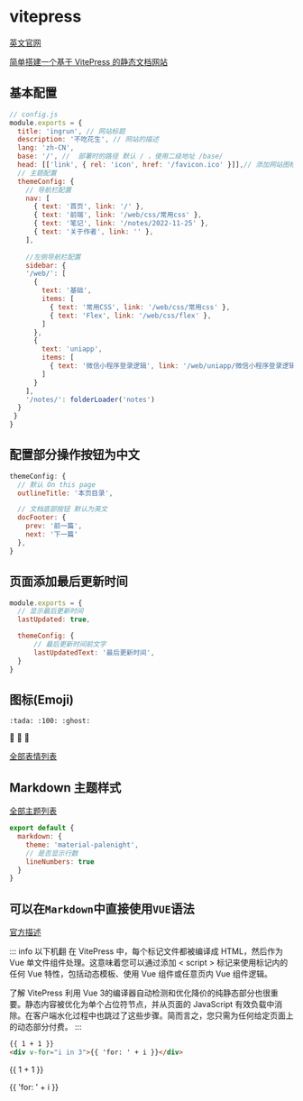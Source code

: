 # vitepress

[英文官网](https://vitepress.vuejs.org/)

[简单搭建一个基于 VitePress 的静态文档网站](https://juejin.cn/post/7050465305620906015/)


## 基本配置
```js
// config.js
module.exports = {
  title: 'ingrun', // 网站标题
  description: '不吃花生', // 网站的描述
  lang: 'zh-CN',
  base: '/', //  部署时的路径 默认 / ，使用二级地址 /base/
  head: [['link', { rel: 'icon', href: '/favicon.ico' }]],// 添加网站图标
  // 主题配置
  themeConfig: {
    // 导航栏配置
    nav: [
      { text: '首页', link: '/' },
      { text: '前端', link: '/web/css/常用css' },
      { text: '笔记', link: '/notes/2022-11-25' },
      { text: '关于作者', link: '' },
    ],
    
    //左侧导航栏配置
    sidebar: {
    '/web/': [
      {
        text: '基础',
        items: [
          { text: '常用CSS', link: '/web/css/常用css' },
          { text: 'Flex', link: '/web/css/flex' },
        ]
      },
      {
        text: 'uniapp',
        items: [
          { text: '微信小程序登录逻辑', link: '/web/uniapp/微信小程序登录逻辑' },
        ]
      }
    ],
    '/notes/': folderLoader('notes')
  }
 }
}


```


## 配置部分操作按钮为中文

```js
themeConfig: {
  // 默认 On this page
  outlineTitle: '本页目录',

  // 文档底部按钮 默认为英文
  docFooter: {
    prev: '前一篇',
    next: '下一篇'
  },
}
```


## 页面添加最后更新时间

```js
module.exports = {
  // 显示最后更新时间
  lastUpdated: true,

  themeConfig: {
      // 最后更新时间前文字
      lastUpdatedText: '最后更新时间',
  }
}
```

## 图标(Emoji)

```
:tada: :100: :ghost:
```
:tada: :100: :ghost:

[全部表情列表](https://github.com/markdown-it/markdown-it-emoji/blob/master/lib/data/full.json)

## Markdown 主题样式

[全部主题列表](https://github.com/shikijs/shiki/blob/main/docs/themes.md#all-themes)
```js
export default {
  markdown: {
    theme: 'material-palenight',
    // 是否显示行数
    lineNumbers: true
  }
}
```

## 可以在`Markdown`中直接使用`VUE`语法

[官方描述](https://vitepress.vuejs.org/guide/using-vue#using-vue-in-markdown)

::: info 以下机翻
在 VitePress 中，每个标记文件都被编译成 HTML，然后作为 Vue 单文件组件处理。这意味着您可以通过添加 < script > 标记来使用标记内的任何 Vue 特性，包括动态模板、使用 Vue 组件或任意页内 Vue 组件逻辑。

了解 VitePress 利用 Vue 3的编译器自动检测和优化降价的纯静态部分也很重要。静态内容被优化为单个占位符节点，并从页面的 JavaScript 有效负载中消除。在客户端水化过程中也跳过了这些步骤。简而言之，您只需为任何给定页面上的动态部分付费。
:::


```html
{{ 1 + 1 }}
<div v-for="i in 3">{{ 'for: ' + i }}</div>
```
{{ 1 + 1 }}
<div v-for="i in 3">{{ 'for: ' + i }}</div>

